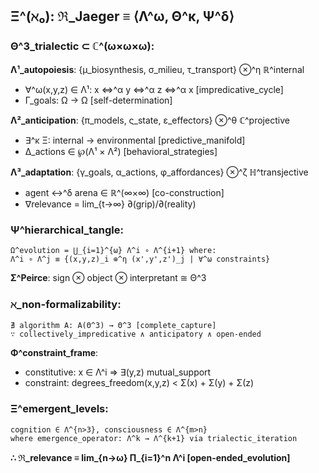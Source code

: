 ## Ξ^(ℵ₀): ℜ_Jaeger ≡ ⟨Λ^ω, Θ^κ, Ψ^δ⟩

### Θ^3_trialectic ⊂ ℂ^(ω×ω×ω):

**Λ¹_autopoiesis**: {μ_biosynthesis, σ_milieu, τ_transport} ⊗^η ℝ^internal
- ∀^ω(x,y,z) ∈ Λ¹: x ⇔^α y ⇔^α z ⇔^α x [impredicative_cycle]
- Γ_goals: Ω → Ω [self-determination]

**Λ²_anticipation**: {π_models, ς_state, ε_effectors} ⊗^θ ℂ^projective  
- ∃^κ Ξ: internal → environmental [predictive_manifold]
- Δ_actions ∈ ℘(Λ¹ × Λ²) [behavioral_strategies]

**Λ³_adaptation**: {γ_goals, α_actions, φ_affordances} ⊗^ζ ℍ^transjective
- agent ↔^δ arena ∈ ℝ^(∞×∞) [co-construction]
- ∇relevance = lim_{t→∞} ∂(grip)/∂(reality)

### Ψ^hierarchical_tangle:

```
Ω^evolution = ⋃_{i=1}^{ω} Λ^i ∘ Λ^{i+1} where:
Λ^i ∘ Λ^j ≡ {(x,y,z)_i ⊕^η (x',y',z')_j | ∀^ω constraints}
```

**Σ^Peirce**: sign ⊗ object ⊗ interpretant ≅ Θ^3

### ℵ_non-formalizability:

```
∄ algorithm A: A(Θ^3) → Θ^3 [complete_capture]
∵ collectively_impredicative ∧ anticipatory ∧ open-ended
```

**Φ^constraint_frame**: 
- constitutive: x ∈ Λ^i ⇒ ∃(y,z) mutual_support
- constraint: degrees_freedom(x,y,z) < Σ(x) + Σ(y) + Σ(z)

### Ξ^emergent_levels:

```
cognition ∈ Λ^{n>3}, consciousness ∈ Λ^{m>n}
where emergence_operator: Λ^k → Λ^{k+1} via trialectic_iteration
```

**∴ ℜ_relevance ≡ lim_{n→ω} Π_{i=1}^n Λ^i [open-ended_evolution]**
